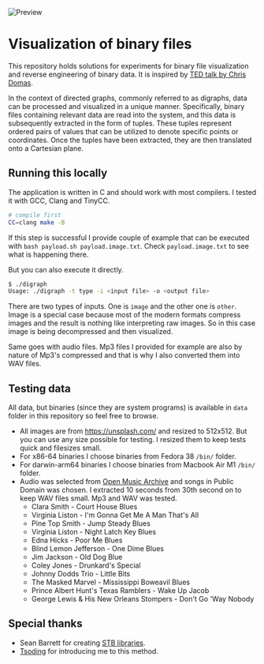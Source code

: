 ![Preview](https://github.com/mitjafelicijan/binary-visualization/assets/296714/d7dd736f-7061-4314-8d2e-86b2dc89de62)

# Visualization of binary files

This repository holds solutions for experiments for binary file visualization
and reverse engineering of binary data. It is inspired by [TED talk by Chris
Domas](https://www.ted.com/talks/chris_domas_the_1s_and_0s_behind_cyber_warfare).

In the context of directed graphs, commonly referred to as digraphs, data can be
processed and visualized in a unique manner. Specifically, binary files
containing relevant data are read into the system, and this data is subsequently
extracted in the form of tuples. These tuples represent ordered pairs of values
that can be utilized to denote specific points or coordinates. Once the tuples
have been extracted, they are then translated onto a Cartesian plane.

## Running this locally

The application is written in C and should work with most compilers. I tested it
with GCC, Clang and TinyCC.

```sh
# compile first
CC=clang make -B
```

If this step is successful I provide couple of example that can be executed with
`bash payload.sh payload.image.txt`. Check `payload.image.txt` to see what is
happening there.

But you can also execute it directly.

```sh
$ ./digraph
Usage: ./digraph -t type -i <input file> -o <output file>
```

There are two types of inputs. One is `image` and the other one is
`other`. Image is a special case because most of the modern formats compress
images and the result is nothing like interpreting raw images. So in this case
image is being decompressed and then visualized.

Same goes with audio files. Mp3 files I provided for example are also by nature
of Mp3's compressed and that is why I also converted them into WAV files.

## Testing data

All data, but binaries (since they are system programs) is available in `data`
folder in this repository so feel free to browse.

- All images are from https://unsplash.com/ and resized to 512x512. But you can
  use any size possible for testing. I resized them to keep tests quick and
  filesizes small.
- For x86-64 binaries I choose binaries from Fedora 38 `/bin/` folder.
- For darwin-arm64 binaries I choose binaries from Macbook Air M1 `/bin/`
  folder.
- Audio was selected from [Open Music Archive](http://openmusicarchive.org/) and
  songs in Public Domain was chosen. I extracted 10 seconds from 30th second on
  to keep WAV files small. Mp3 and WAV was tested.
  - Clara Smith - Court House Blues
  - Virginia Liston - I'm Gonna Get Me A Man That's All
  - Pine Top Smith - Jump Steady Blues
  - Virginia Liston - Night Latch Key Blues
  - Edna Hicks - Poor Me Blues
  - Blind Lemon Jefferson - One Dime Blues
  - Jim Jackson - Old Dog Blue
  - Coley Jones - Drunkard's Special
  - Johnny Dodds Trio - Little Bits
  - The Masked Marvel - Mississippi Boweavil Blues
  - Prince Albert Hunt's Texas Ramblers - Wake Up Jacob
  - George Lewis & His New Orleans Stompers - Don't Go 'Way Nobody

## Special thanks

- Sean Barrett for creating [STB libraries](https://github.com/nothings/stb).
- [Tsoding](https://twitter.com/tsoding) for introducing me to this method.

